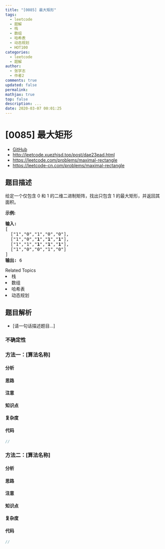 ```yaml
---
title: "[0085] 最大矩形"
tags:
  - leetcode
  - 题解
  - 栈
  - 数组
  - 哈希表
  - 动态规划
  - HOT100
categories:
  - leetcode
  - 题解
author:
  - 张学志
  - 作者2
comments: true
updated: false
permalink:
mathjax: true
top: false
description: ...
date: 2020-03-07 00:01:25
---
```



# [0085] 最大矩形
* [GitHub](https://github.com/algoboy101/LeetCodeCrowdsource/tree/master/_posts/QA/%5B0085%5D%20%E6%9C%80%E5%A4%A7%E7%9F%A9%E5%BD%A2.md)
* http://leetcode.xuezhisd.top/post/dae23ead.html
* https://leetcode.com/problems/maximal-rectangle
* https://leetcode-cn.com/problems/maximal-rectangle


## 题目描述

<p>给定一个仅包含&nbsp;0 和 1 的二维二进制矩阵，找出只包含 1 的最大矩形，并返回其面积。</p>

<p><strong>示例:</strong></p>

<pre><strong>输入:</strong>
[
  [&quot;1&quot;,&quot;0&quot;,&quot;1&quot;,&quot;0&quot;,&quot;0&quot;],
  [&quot;1&quot;,&quot;0&quot;,&quot;<strong>1</strong>&quot;,&quot;<strong>1</strong>&quot;,&quot;<strong>1</strong>&quot;],
  [&quot;1&quot;,&quot;1&quot;,&quot;<strong>1</strong>&quot;,&quot;<strong>1</strong>&quot;,&quot;<strong>1</strong>&quot;],
  [&quot;1&quot;,&quot;0&quot;,&quot;0&quot;,&quot;1&quot;,&quot;0&quot;]
]
<strong>输出:</strong> 6</pre>
<div><div>Related Topics</div><div><li>栈</li><li>数组</li><li>哈希表</li><li>动态规划</li></div></div>


## 题目解析
* [请一句话描述题目...]

### 不确定性


### 方法一：[算法名称]

#### 分析

#### 思路

#### 注意

#### 知识点

#### 复杂度

#### 代码

```cpp
//
```


### 方法二：[算法名称]

#### 分析

#### 思路

#### 注意

#### 知识点

#### 复杂度

#### 代码

```cpp
//
```


